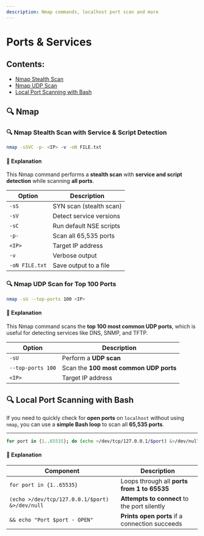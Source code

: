 ```yaml
---
description: Nmap commands, localhost port scan and more
---
```


# Ports & Services

## Contents:

* [Nmap Stealth Scan](ports-and-services.md#nmap-stealth-scan-with-service-and-script-detection)
* [Nmap UDP Scan](ports-and-services.md#nmap-udp-scan-for-top-100-ports)
* [Local Port Scanning with Bash](ports-and-services.md#local-port-scanning-with-bash)

## 🔍 Nmap

### &#x20;🔍 Nmap Stealth Scan with Service & Script Detection

```bash
nmap -sSVC -p- <IP> -v -oN FILE.txt
```

#### **📝 Explanation**

This Nmap command performs a **stealth scan** with **service and script detection** while scanning **all ports**.

| Option         | Description             |
| -------------- | ----------------------- |
| `-sS`          | SYN scan (stealth scan) |
| `-sV`          | Detect service versions |
| `-sC`          | Run default NSE scripts |
| `-p-`          | Scan all 65,535 ports   |
| `<IP>`         | Target IP address       |
| `-v`           | Verbose output          |
| `-oN FILE.txt` | Save output to a file   |

### 🔍 Nmap UDP Scan for Top 100 Ports

```bash
nmap -sU --top-ports 100 <IP>
```

#### **📝 Explanation**

This Nmap command scans the **top 100 most common UDP ports**, which is useful for detecting services like DNS, SNMP, and TFTP.

| Option            | Description                            |
| ----------------- | -------------------------------------- |
| `-sU`             | Perform a **UDP scan**                 |
| `--top-ports 100` | Scan the **100 most common UDP ports** |
| `<IP>`            | Target IP address                      |

## 🔍 Local Port Scanning with Bash

If you need to quickly check for **open ports** on `localhost` without using `nmap`, you can use a **simple Bash loop** to scan all **65,535 ports**.

***

```bash
for port in {1..65535}; do (echo >/dev/tcp/127.0.0.1/$port) &>/dev/null && echo "Port $port - OPEN"; done
```

#### **📝 Explanation**

| Component                                      | Description                                    |
| ---------------------------------------------- | ---------------------------------------------- |
| `for port in {1..65535}`                       | Loops through all **ports from 1 to 65535**    |
| `(echo >/dev/tcp/127.0.0.1/$port) &>/dev/null` | **Attempts to connect** to the port silently   |
| `&& echo "Port $port - OPEN"`                  | **Prints open ports** if a connection succeeds |
